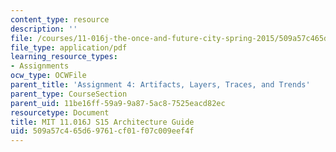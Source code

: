 ```yaml
---
content_type: resource
description: ''
file: /courses/11-016j-the-once-and-future-city-spring-2015/509a57c465d69761cf01f07c009eef4f_11016J_S15_ArchitectureGuide.pdf
file_type: application/pdf
learning_resource_types:
- Assignments
ocw_type: OCWFile
parent_title: 'Assignment 4: Artifacts, Layers, Traces, and Trends'
parent_type: CourseSection
parent_uid: 11be16ff-59a9-9a87-5ac8-7525eacd82ec
resourcetype: Document
title: MIT 11.016J S15 Architecture Guide
uid: 509a57c4-65d6-9761-cf01-f07c009eef4f
---
```

